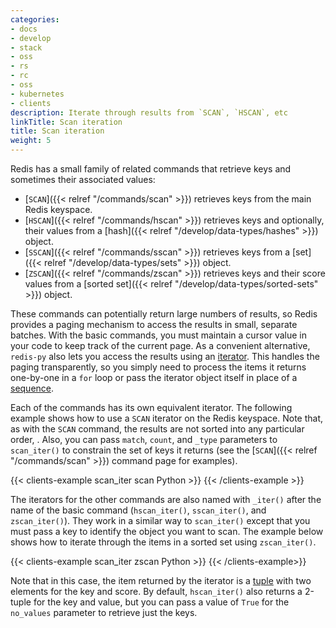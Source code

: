 ```yaml
---
categories:
- docs
- develop
- stack
- oss
- rs
- rc
- oss
- kubernetes
- clients
description: Iterate through results from `SCAN`, `HSCAN`, etc
linkTitle: Scan iteration
title: Scan iteration
weight: 5
---
```


Redis has a small family of related commands that retrieve
keys and sometimes their associated values:

-   [`SCAN`]({{< relref "/commands/scan" >}}) retrieves keys
    from the main Redis keyspace.
-   [`HSCAN`]({{< relref "/commands/hscan" >}}) retrieves keys and optionally,
    their values from a
    [hash]({{< relref "/develop/data-types/hashes" >}}) object.
-   [`SSCAN`]({{< relref "/commands/sscan" >}}) retrieves keys from a
    [set]({{< relref "/develop/data-types/sets" >}}) object.
-   [`ZSCAN`]({{< relref "/commands/zscan" >}}) retrieves keys and their score values from a
    [sorted set]({{< relref "/develop/data-types/sorted-sets" >}}) object.

These commands can potentially return large numbers of results, so Redis
provides a paging mechanism to access the results in small, separate batches.
With the basic commands, you must maintain a cursor value in your code
to keep track of the current page. As a convenient alternative, `redis-py`
also lets you access the results using an
[iterator](https://docs.python.org/3/glossary.html#term-iterable).
This handles the paging transparently, so you simply need to process
the items it returns one-by-one in a `for` loop or pass the iterator
object itself in place of a
[sequence](https://docs.python.org/3/glossary.html#term-sequence).

Each of the commands has its own equivalent iterator. The following example shows
how to use a `SCAN` iterator on the Redis keyspace. Note that, as with the `SCAN`
command, the results are not sorted into any particular order, . Also, you
can pass `match`, `count`, and `_type` parameters to `scan_iter()` to constrain
the set of keys it returns (see the [`SCAN`]({{< relref "/commands/scan" >}})
command page for examples). 

{{< clients-example scan_iter scan Python >}}
{{< /clients-example >}}

The iterators for the other commands are also named with `_iter()` after
the name of the basic command (`hscan_iter()`, `sscan_iter()`, and `zscan_iter()`).
They work in a similar way to `scan_iter()` except that you must pass a
key to identify the object you want to scan. The example below shows how to
iterate through the items in a sorted set using `zscan_iter()`.

{{< clients-example scan_iter zscan Python >}}
{{< /clients-example>}}

Note that in this case, the item returned by the iterator is a
[tuple](https://docs.python.org/3/tutorial/datastructures.html#tuples-and-sequences)
with two elements for the key and score. By default, `hscan_iter()`
also returns a 2-tuple for the key and value, but you can
pass a value of `True` for the `no_values` parameter to retrieve just
the keys.
